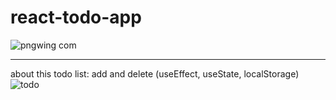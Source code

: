 # react-todo-app


![pngwing com](https://github.com/DiegoGarea/react-todo-app/assets/124759506/eb6e27a2-acdf-442b-a4b2-d078c953fb80)

<hr/>

about this todo list: add and delete (useEffect, useState, localStorage)
![todo](https://github.com/DiegoGarea/react-todo-app/assets/124759506/3fa4c28d-e69d-4f73-9717-596af7993fdd)
